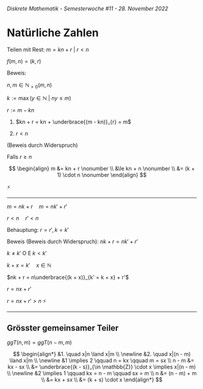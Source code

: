 ###### Diskrete Mathematik - Semesterwoche #11 - 28. November 2022

# Natürliche Zahlen

Teilen mit Rest: $m = kn + r \ | \ r < n$

$f(m,n) = (k,r)$

Beweis:

$n,m \in \mathbb{N}_{>0} (m,n)$

$k := \max(y \in \mathbb{N} \ | \ ny \leq m)$

$r := m - kn$

1. $kn + r = kn + \underbrace{(m - kn)}_{r} = m$

2. $r < n$

  (Beweis durch Widerspruch)

  Falls $r \ge n$

$$
\begin{align}
 m &= kn + r \nonumber \\
  &\le kn + n \nonumber \\
  &= (k + 1) \cdot n \nonumber
\end{align}
$$

⚡

---

$m = nk + r \quad m = nk' + r'$

$r < n \quad r' < n$

Behauptung: $r = r', k = k'$

Beweis (Beweis durch Widerspruch): $nk + r = nk' + r'$

$k \ne k' \text{ O E } k < k'$

$k + x = k' \quad x \in \mathbb{N}$

$nk + r = n\underbrace{(k + x)}_{k' = k + x} + r'$

$r = nx + r'$

$r = nx + r' > n$ ⚡

---

## Grösster gemeinsamer Teiler

$ggT(n,m) = ggT(n - m,m)$

$$
\begin{align*}
  &1. \quad x|n \land x|m \\
  \newline
  &2. \quad x|(n - m) \land x|m \\
  \newline
  &1 \implies 2 \qquad n = kx \qquad m = sx \\
  n - m &= kx - sx \\
  &= \underbrace{(k - s)}_{\in \mathbb{Z}} \cdot x \implies x|(n - m)  \\
  \newline
  &2 \implies 1 \qquad kx = n - m \qquad sx = m  \\
  n &= (n - m) + m  \\
  &= kx + sx  \\
  &= (k + s) \cdot x
\end{align*}
$$
